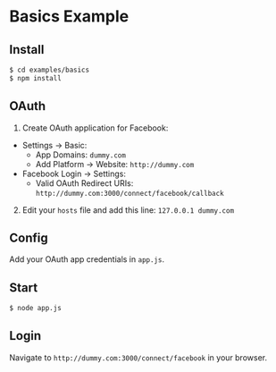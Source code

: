 
# Basics Example


## Install

```bash
$ cd examples/basics
$ npm install
```

## OAuth

1. Create OAuth application for Facebook:
  - Settings -> Basic:
    - App Domains: `dummy.com`
    - Add Platform -> Website: `http://dummy.com`
  - Facebook Login -> Settings:
    - Valid OAuth Redirect URIs: `http://dummy.com:3000/connect/facebook/callback`

2. Edit your `hosts` file and add this line: `127.0.0.1 dummy.com`


## Config

Add your OAuth app credentials in `app.js`.


## Start

```bash
$ node app.js
```


## Login

Navigate to `http://dummy.com:3000/connect/facebook` in your browser.
